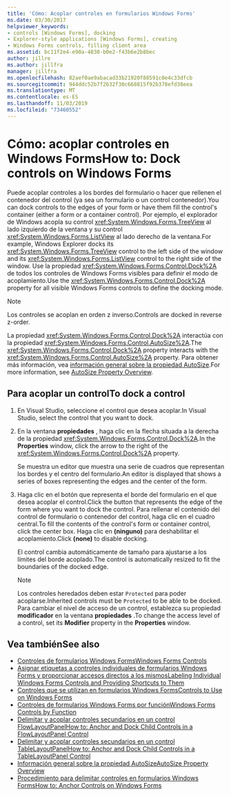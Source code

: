 ```yaml
---
title: 'Cómo: Acoplar controles en formularios Windows Forms'
ms.date: 03/30/2017
helpviewer_keywords:
- controls [Windows Forms], docking
- Explorer-style applications [Windows Forms], creating
- Windows Forms controls, filling client area
ms.assetid: bc11f2e4-e90a-4830-b0e2-f43b6e2b8bec
author: jillre
ms.author: jillfra
manager: jillfra
ms.openlocfilehash: 82aef0ae9abacad33b21920f88591c0e4c33dfcb
ms.sourcegitcommit: 944ddc52b7f2632f30c668815f92b378efd38eea
ms.translationtype: MT
ms.contentlocale: es-ES
ms.lasthandoff: 11/03/2019
ms.locfileid: "73460552"
---
```

# <a name="how-to-dock-controls-on-windows-forms"></a><span data-ttu-id="044c1-102">Cómo: acoplar controles en Windows Forms</span><span class="sxs-lookup"><span data-stu-id="044c1-102">How to: Dock controls on Windows Forms</span></span>

<span data-ttu-id="044c1-103">Puede acoplar controles a los bordes del formulario o hacer que rellenen el contenedor del control (ya sea un formulario o un control contenedor).</span><span class="sxs-lookup"><span data-stu-id="044c1-103">You can dock controls to the edges of your form or have them fill the control's container (either a form or a container control).</span></span> <span data-ttu-id="044c1-104">Por ejemplo, el explorador de Windows acopla su control <xref:System.Windows.Forms.TreeView> al lado izquierdo de la ventana y su control <xref:System.Windows.Forms.ListView> al lado derecho de la ventana.</span><span class="sxs-lookup"><span data-stu-id="044c1-104">For example, Windows Explorer docks its <xref:System.Windows.Forms.TreeView> control to the left side of the window and its <xref:System.Windows.Forms.ListView> control to the right side of the window.</span></span> <span data-ttu-id="044c1-105">Use la propiedad <xref:System.Windows.Forms.Control.Dock%2A> de todos los controles de Windows Forms visibles para definir el modo de acoplamiento.</span><span class="sxs-lookup"><span data-stu-id="044c1-105">Use the <xref:System.Windows.Forms.Control.Dock%2A> property for all visible Windows Forms controls to define the docking mode.</span></span>

> [!NOTE]
> <span data-ttu-id="044c1-106">Los controles se acoplan en orden z inverso.</span><span class="sxs-lookup"><span data-stu-id="044c1-106">Controls are docked in reverse z-order.</span></span>

<span data-ttu-id="044c1-107">La propiedad <xref:System.Windows.Forms.Control.Dock%2A> interactúa con la propiedad <xref:System.Windows.Forms.Control.AutoSize%2A>.</span><span class="sxs-lookup"><span data-stu-id="044c1-107">The <xref:System.Windows.Forms.Control.Dock%2A> property interacts with the <xref:System.Windows.Forms.Control.AutoSize%2A> property.</span></span> <span data-ttu-id="044c1-108">Para obtener más información, vea [información general sobre la propiedad AutoSize](autosize-property-overview.md).</span><span class="sxs-lookup"><span data-stu-id="044c1-108">For more information, see [AutoSize Property Overview](autosize-property-overview.md).</span></span>

## <a name="to-dock-a-control"></a><span data-ttu-id="044c1-109">Para acoplar un control</span><span class="sxs-lookup"><span data-stu-id="044c1-109">To dock a control</span></span>

1. <span data-ttu-id="044c1-110">En Visual Studio, seleccione el control que desea acoplar.</span><span class="sxs-lookup"><span data-stu-id="044c1-110">In Visual Studio, select the control that you want to dock.</span></span>

2. <span data-ttu-id="044c1-111">En la ventana **propiedades** , haga clic en la flecha situada a la derecha de la propiedad <xref:System.Windows.Forms.Control.Dock%2A>.</span><span class="sxs-lookup"><span data-stu-id="044c1-111">In the **Properties** window, click the arrow to the right of the <xref:System.Windows.Forms.Control.Dock%2A> property.</span></span>

   <span data-ttu-id="044c1-112">Se muestra un editor que muestra una serie de cuadros que representan los bordes y el centro del formulario.</span><span class="sxs-lookup"><span data-stu-id="044c1-112">An editor is displayed that shows a series of boxes representing the edges and the center of the form.</span></span>

3. <span data-ttu-id="044c1-113">Haga clic en el botón que representa el borde del formulario en el que desea acoplar el control.</span><span class="sxs-lookup"><span data-stu-id="044c1-113">Click the button that represents the edge of the form where you want to dock the control.</span></span> <span data-ttu-id="044c1-114">Para rellenar el contenido del control de formulario o contenedor del control, haga clic en el cuadro central.</span><span class="sxs-lookup"><span data-stu-id="044c1-114">To fill the contents of the control's form or container control, click the center box.</span></span> <span data-ttu-id="044c1-115">Haga clic en **(ninguno)** para deshabilitar el acoplamiento.</span><span class="sxs-lookup"><span data-stu-id="044c1-115">Click **(none)** to disable docking.</span></span>

   <span data-ttu-id="044c1-116">El control cambia automáticamente de tamaño para ajustarse a los límites del borde acoplado.</span><span class="sxs-lookup"><span data-stu-id="044c1-116">The control is automatically resized to fit the boundaries of the docked edge.</span></span>

   > [!NOTE]
   > <span data-ttu-id="044c1-117">Los controles heredados deben estar `Protected` para poder acoplarse.</span><span class="sxs-lookup"><span data-stu-id="044c1-117">Inherited controls must be `Protected` to be able to be docked.</span></span> <span data-ttu-id="044c1-118">Para cambiar el nivel de acceso de un control, establezca su propiedad **modificador** en la ventana **propiedades** .</span><span class="sxs-lookup"><span data-stu-id="044c1-118">To change the access level of a control, set its **Modifier** property in the **Properties** window.</span></span>

## <a name="see-also"></a><span data-ttu-id="044c1-119">Vea también</span><span class="sxs-lookup"><span data-stu-id="044c1-119">See also</span></span>

- [<span data-ttu-id="044c1-120">Controles de formularios Windows Forms</span><span class="sxs-lookup"><span data-stu-id="044c1-120">Windows Forms Controls</span></span>](index.md)
- [<span data-ttu-id="044c1-121">Asignar etiquetas a controles individuales de formularios Windows Forms y proporcionar accesos directos a los mismos</span><span class="sxs-lookup"><span data-stu-id="044c1-121">Labeling Individual Windows Forms Controls and Providing Shortcuts to Them</span></span>](labeling-individual-windows-forms-controls-and-providing-shortcuts-to-them.md)
- [<span data-ttu-id="044c1-122">Controles que se utilizan en formularios Windows Forms</span><span class="sxs-lookup"><span data-stu-id="044c1-122">Controls to Use on Windows Forms</span></span>](controls-to-use-on-windows-forms.md)
- [<span data-ttu-id="044c1-123">Controles de formularios Windows Forms por función</span><span class="sxs-lookup"><span data-stu-id="044c1-123">Windows Forms Controls by Function</span></span>](windows-forms-controls-by-function.md)
- [<span data-ttu-id="044c1-124">Delimitar y acoplar controles secundarios en un control FlowLayoutPanel</span><span class="sxs-lookup"><span data-stu-id="044c1-124">How to: Anchor and Dock Child Controls in a FlowLayoutPanel Control</span></span>](how-to-anchor-and-dock-child-controls-in-a-flowlayoutpanel-control.md)
- [<span data-ttu-id="044c1-125">Delimitar y acoplar controles secundarios en un control TableLayoutPanel</span><span class="sxs-lookup"><span data-stu-id="044c1-125">How to: Anchor and Dock Child Controls in a TableLayoutPanel Control</span></span>](how-to-anchor-and-dock-child-controls-in-a-tablelayoutpanel-control.md)
- [<span data-ttu-id="044c1-126">Información general sobre la propiedad AutoSize</span><span class="sxs-lookup"><span data-stu-id="044c1-126">AutoSize Property Overview</span></span>](autosize-property-overview.md)
- [<span data-ttu-id="044c1-127">Procedimiento para delimitar controles en formularios Windows Forms</span><span class="sxs-lookup"><span data-stu-id="044c1-127">How to: Anchor Controls on Windows Forms</span></span>](how-to-anchor-controls-on-windows-forms.md)
